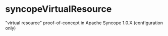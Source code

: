 syncopeVirtualResource
======================

"virtual resource" proof-of-concept in Apache Syncope 1.0.X (configuration only)